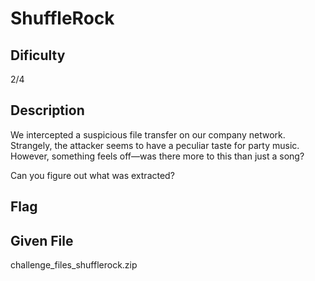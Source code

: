 # ShuffleRock

## Dificulty
2/4

## Description
We intercepted a suspicious file transfer on our company network.
Strangely, the attacker seems to have a peculiar taste for party music.
However, something feels off—was there more to this than just a song?

Can you figure out what was extracted?

## Flag

## Given File
challenge_files_shufflerock.zip